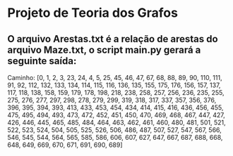 # Projeto de Teoria dos Grafos

## O arquivo Arestas.txt é a relação de arestas do arquivo Maze.txt, o script main.py gerará a seguinte saída: 

Caminho: [0, 1, 2, 3, 23, 24, 4, 5, 25, 45, 46, 47, 67, 68, 88, 89, 90, 110, 111, 91, 92, 112, 132, 133, 134, 114, 115, 116, 136, 135, 155, 175, 176, 156, 157, 137, 117, 118, 138, 158, 159, 179, 178, 198, 218, 238, 258, 257, 256, 236, 235, 255, 275, 276, 277, 297, 298, 278, 279, 299, 319, 318, 317, 337, 357, 356, 376, 396, 395, 394, 393, 413, 433, 453, 454, 434, 414, 415, 416, 436, 456, 455, 475, 495, 494, 493, 473, 472, 452, 451, 450, 470, 469, 468, 467, 447, 427, 426, 446, 445, 465, 485, 484, 464, 463, 462, 461, 460, 480, 481, 501, 521, 522, 523, 524, 504, 505, 525, 526, 506, 486, 487, 507, 527, 547, 567, 566, 546, 545, 544, 564, 565, 585, 586, 606, 607, 627, 647, 667, 687, 688, 668, 648, 649, 669, 670, 671, 691, 690, 689]